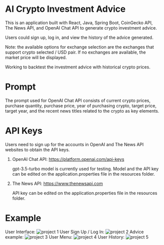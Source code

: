 # AI Crypto Investment Advice
This is an application built with React, Java, Spring Boot, CoinGecko API, The News API, and OpenAI Chat API to generate crypto investment advice.

Users could sign up, log in, and view the history of the advice generated. 

Note: the available options for exchange selection are the exchanges that support crypto selected / USD pair. If no exchanges are available, the market price will be displayed.

Working to backtest the investment advice with historical crypto prices.

# Prompt
The prompt used for OpenAI Chat API consists of current crypto prices, purchase quantity, purchase price, year of purchasing crypto, target price, target year, and the recent news titles related to the crypto as key elements.

# API Keys
Users need to sign up for the accounts in OpenAI and The News API websites to obtain the API keys.
1. OpenAI Chat API: https://platform.openai.com/api-keys
   
   gpt-3.5-turbo model is currently used for testing.
   Model and the API key can be edited on the application.properties file in the resources folder.
  
2. The News API: https://www.thenewsapi.com
   
   API key can be edited on the application.properties file in the resources folder.

# Example
User Interface:
![project 1](https://github.com/vzha2011/AICryptoInvestmentAdvice/assets/93365293/94f530ab-0ebf-49bc-a2c5-9402b4ae5383)
User Sign Up / Log In:
![project 2](https://github.com/vzha2011/AICryptoInvestmentAdvice/assets/93365293/0dbcb8e6-c042-4986-b391-94c33e6a1b98)
Advice example:
![project 3](https://github.com/vzha2011/AICryptoInvestmentAdvice/assets/93365293/637c52aa-4d10-4478-8e3a-62131e0ba49e)
User Menu:
![project 4](https://github.com/vzha2011/AICryptoInvestmentAdvice/assets/93365293/95591032-4115-4264-b810-d4a96bb622bd)
User History:
![project 5](https://github.com/vzha2011/AICryptoInvestmentAdvice/assets/93365293/3f441aa0-8255-4e36-afbf-dc3729673c84)
